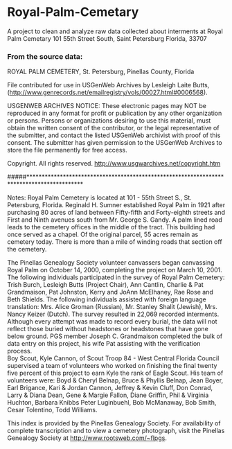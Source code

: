 # Royal-Palm-Cemetary
A project to clean and analyze raw data collected about interments at Royal Palm Cemetary 101 55th Street South, Saint Petersburg Florida, 33707

### From the source data:
ROYAL PALM CEMETERY, St. Petersburg, Pinellas County, Florida

File contributed for use in USGenWeb Archives by Lesleigh Laite Butts, 
(http://www.genrecords.net/emailregistry/vols/00027.html#0006568). 

USGENWEB ARCHIVES NOTICE:  These electronic pages may NOT be reproduced in any format for 
profit or publication by any other organization or persons.  Persons or organizations 
desiring to use this material, must obtain the written consent of the contributor, or the 
legal representative of the submitter, and contact the listed USGenWeb archivist with proof 
of this consent. The submitter has given permission to the USGenWeb Archives to store the 
file permanently for free access.

Copyright.  All rights reserved.
http://www.usgwarchives.net/copyright.htm

#####******************************************************************************************

Notes:  Royal Palm Cemetery is located at 101 - 55th Street S., St. 
Petersburg, Florida. Reginald H. Sumner established Royal Palm in 1921 
after purchasing 80 acres of land between Fifty-fifth and Forty-eighth 
streets and First and Ninth avenues south from Mr. George S. Gandy. A 
palm lined road leads to the cemetery offices in the middle of the tract. 
This building had once served as a chapel. Of the original parcel, 55 acres 
remain as cemetery today. There is more than a mile of winding roads that 
section off the cemetery.  

The Pinellas Genealogy Society volunteer canvassers began canvassing Royal 
Palm on October 14, 2000, completing the project on March 10, 2001. The following 
individuals participated in the survey of Royal Palm Cemetery: Trish Burch, 
Lesleigh Butts (Project Chair), Ann Cantlin, Charlie & Pat Grandmaison, Pat 
Johnston, Kerry and JoAnn McElhaney, Rae Rose and Beth Shields. The following 
individuals assisted with foreign language translation: Mrs. Alice Groman (Russian), 
Mr. Stanley Shalit (Jewish), Mrs. Nancy Keizer (Dutch). The survey resulted in 
22,069 recorded interments. Although every attempt was made to record every burial, 
the data will not reflect those buried without headstones or headstones that have 
gone below ground. PGS member Joseph C. Grandmaison completed the bulk of data 
entry on this project, his wife Pat assisting with the verification process.   
Boy Scout, Kyle Cannon, of Scout Troop 84 - West Central Florida Council supervised 
a team of volunteers who worked on finishing the final twenty five percent of this 
project to earn Kyle the rank of Eagle Scout. His team of volunteers were:  Boyd & 
Cheryl Belnap, Bruce & Phyllis Belnap, Jean Boyer, Earl Brigance, Kari & Jordan Cannon, 
Jeffrey & Kevin Cluff, Don Conrad, Larry & Diana Dean, Gene & Margie Fallon, Diane 
Griffin, Phil & Virginia Huchton, Barbara Knibbs Peter Luginbuehl, Bob McManaway, Bob 
Smith, Cesar Tolentino, Todd Williams.

This index is provided by the Pinellas Genealogy Society.  For availability of 
complete transcription and to view a cemetery photograph, visit the Pinellas 
Genealogy Society at http://www.rootsweb.com/~flpgs.
